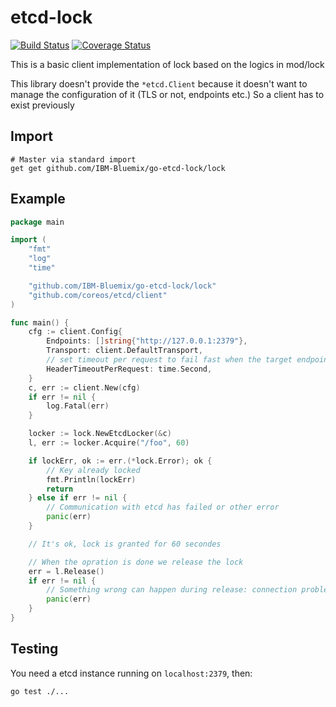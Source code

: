 etcd-lock
=========


[![Build Status](https://travis-ci.org/IBM-Bluemix/go-etcd-lock.svg?branch=master)](https://travis-ci.org/IBM-Bluemix/go-etcd-lock)
[![Coverage Status](https://coveralls.io/repos/github/IBM-Bluemix/go-etcd-lock/badge.svg?branch=master)](https://coveralls.io/github/IBM-Bluemix/go-etcd-lock?branch=master)

This is a basic client implementation of lock based on the logics in mod/lock

This library doesn't provide the `*etcd.Client` because it doesn't want to
manage the configuration of it (TLS or not, endpoints etc.) So a client has to
exist previously

Import
------

```
# Master via standard import
get get github.com/IBM-Bluemix/go-etcd-lock/lock
```

Example
-------

```go
package main

import (
	"fmt"
	"log"
	"time"

	"github.com/IBM-Bluemix/go-etcd-lock/lock"
	"github.com/coreos/etcd/client"
)

func main() {
	cfg := client.Config{
		Endpoints: []string{"http://127.0.0.1:2379"},
		Transport: client.DefaultTransport,
		// set timeout per request to fail fast when the target endpoint is unavailable
		HeaderTimeoutPerRequest: time.Second,
	}
	c, err := client.New(cfg)
	if err != nil {
		log.Fatal(err)
	}

	locker := lock.NewEtcdLocker(&c)
	l, err := locker.Acquire("/foo", 60)

	if lockErr, ok := err.(*lock.Error); ok {
		// Key already locked
		fmt.Println(lockErr)
		return
	} else if err != nil {
		// Communication with etcd has failed or other error
		panic(err)
	}

	// It's ok, lock is granted for 60 secondes

	// When the opration is done we release the lock
	err = l.Release()
	if err != nil {
		// Something wrong can happen during release: connection problem with etcd
		panic(err)
	}
}

```

Testing
-------

You need a etcd instance running on `localhost:2379`, then:

```
go test ./...
```
